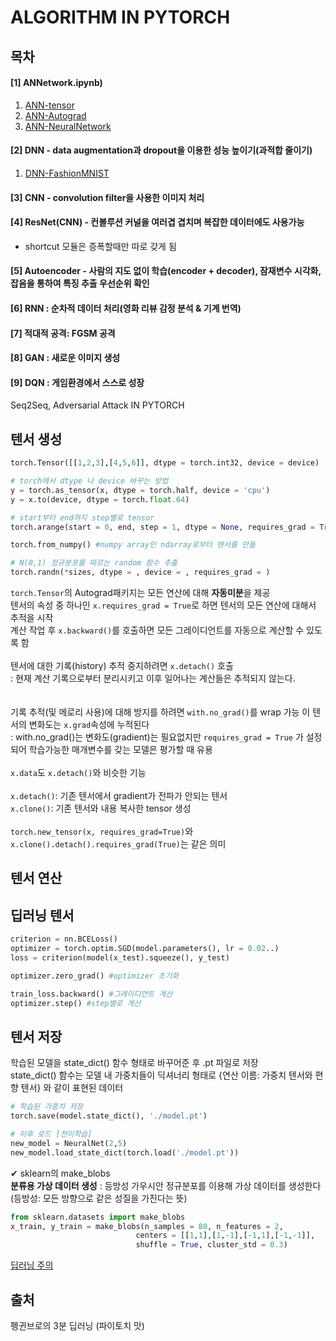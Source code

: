 # ALGORITHM IN PYTORCH 
## 목차
#### [1] ANNetwork.ipynb)  
1. [ANN-tensor](https://github.com/dnwjddl/pytorch-in-DeepLearning/blob/master/%5B1%5D%20ANN_tensor.ipynb)
2. [ANN-Autograd](https://github.com/dnwjddl/pytorch-in-DeepLearning/blob/master/%5B1%5D%20ANN_Autograd.ipynb)  
3. [ANN-NeuralNetwork](https://github.com/dnwjddl/pytorch-in-DeepLearning/blob/master/%5B1%5D%20ANN_NeualNetwork.ipynb)  
#### [2] DNN - data augmentation과 dropout을 이용한 성능 높이기(과적합 줄이기)
1. [DNN-FashionMNIST](https://github.com/dnwjddl/pytorch-in-DeepLearning/blob/master/%5B2%5D%20DNN_FashionMNIST.ipynb)

#### [3] CNN - convolution filter을 사용한 이미지 처리
#### [4] ResNet(CNN) - 컨볼루션 커널을 여러겹 겹치며 복잡한 데이터에도 사용가능
- shortcut 모듈은 증폭할때만 따로 갖게 됨
#### [5] Autoencoder - 사람의 지도 없이 학습(encoder + decoder), 잠재변수 시각화, 잡음을 통하여 특징 추출 우선순위 확인
#### [6] RNN : 순차적 데이터 처리(영화 리뷰 감정 분석 & 기계 번역)
#### [7] 적대적 공격: FGSM 공격
#### [8] GAN : 새로운 이미지 생성
#### [9] DQN : 게임환경에서 스스로 성장
Seq2Seq, Adversarial Attack IN PYTORCH

## 텐서 생성
```python
torch.Tensor([[1,2,3],[4,5,6]], dtype = torch.int32, device = device)

# torch에서 dtype 나 device 바꾸는 방법
y = torch.as_tensor(x, dtype = torch.half, device = 'cpu')
y = x.to(device, dtype = torch.float.64)

# start부터 end까지 step별로 tensor
torch.arange(start = 0, end, step = 1, dtype = None, requires_grad = True)

torch.from_numpy() #numpy array인 ndarray로부터 텐서를 만듦

# N(0,1) 정규분포를 따르는 random 함수 추출
torch.randn(*sizes, dtype = , device = , requires_grad = )
```
```torch.Tensor```의 Autograd패키지는 모든 연산에 대해 **자동미분**을 제공  
텐서의 속성 중 하나인 ```x.requires_grad = True```로 하면 텐서의 모든 연산에 대해서 추적을 시작  
계산 작업 후 ```x.backward()```를 호출하면 모든 그레이디언트를 자동으로 계산할 수 있도록 함
<br><br>
텐서에 대한 기록(history) 추적 중지하려면 ```x.detach()``` 호출  
: 현재 계산 기록으로부터 분리시키고 이후 일어나는 계산들은 추적되지 않는다.  
<br><br>
기록 추적(및 메로리 사용)에 대해 방지를 하려면 ```with.no_grad()```를 wrap 가능
이 텐서의 변화도는 ```x.grad```속성에 누적된다  
: with.no_grad()는 변화도(gradient)는 필요없지만 ```requires_grad = True``` 가 설정되어 학습가능한 매개변수를 갖는 모델은 평가할 때 유용
<br><br>
```x.data```도 ```x.detach()```와 비슷한 기능
<br><br>
```x.detach()```: 기존 텐서에서 gradient가 전파가 안되는 텐서  
```x.clone()```: 기존 텐서와 내용 복사한 tensor 생성
<br><br>
```torch.new_tensor(x, requires_grad=True)```와 ```x.clone().detach().requires_grad(True)```는 같은 의미

## 텐서 연산

## 딥러닝 텐서
```python
criterion = nn.BCELoss()
optimizer = torch.optim.SGD(model.parameters(), lr = 0.02..)
loss = criterion(model(x_test).squeeze(), y_test)

optimizer.zero_grad() #optimizer 초기화

train_loss.backward() #그레이디언트 계산
optimizer.step() #step별로 계산
```

## 텐서 저장
학습된 모델을 state_dict() 함수 형태로 바꾸어준 후 .pt 파일로 저장  
state_dict() 함수는 모델 내 가중치들이 딕셔너리 형태로 {연산 이름: 가중치 텐서와 편향 텐서} 와 같이 표현된 데이터
```python
# 학습된 가중치 저장
torch.save(model.state_dict(), './model.pt')

# 이후 로드 [전이학습]
new_model = NeuralNet(2,5)
new_model.load_state_dict(torch.load('./model.pt'))
```

✔ sklearn의 make_blobs  
**분류용 가상 데이터 생성** : 등방성 가우시안 정규분포를 이용해 가상 데이터를 생성한다 (등방성: 모든 방향으로 같은 성질을 가진다는 뜻)
```python
from sklearn.datasets import make_blobs
x_train, y_train = make_blobs(n_samples = 80, n_features = 2,
                            centers = [[1,1],[1,-1],[-1,1],[-1,-1]],
                            shuffle = True, cluster_std = 0.3)
```      
[딥러닝 주의](https://www.notion.so/8-d72569a210ff489f9242ff74a831e5a4)

## 출처
펭귄브로의 3분 딥러닝 (파이토치 맛)

